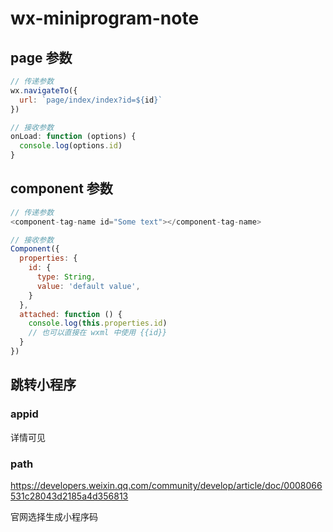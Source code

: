 # wx-miniprogram-note

## page 参数

```js
// 传递参数
wx.navigateTo({
  url: `page/index/index?id=${id}`
})
```

```js
// 接收参数
onLoad: function (options) {
  console.log(options.id)
}
```

## component 参数

```js
// 传递参数
<component-tag-name id="Some text"></component-tag-name>
```

```js
// 接收参数
Component({
  properties: {
    id: {
      type: String,
      value: 'default value',
    }
  },
  attached: function () {
    console.log(this.properties.id)
    // 也可以直接在 wxml 中使用 {{id}}
  }
})
```

## 跳转小程序

### appid

详情可见

### path

https://developers.weixin.qq.com/community/develop/article/doc/0008066531c28043d2185a4d356813

官网选择生成小程序码
